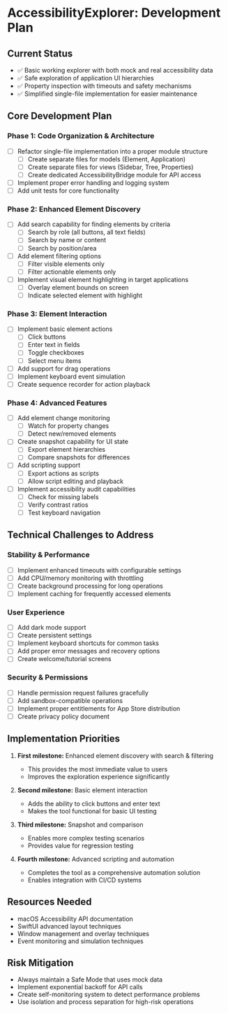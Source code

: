 # AccessibilityExplorer: Development Plan

## Current Status
- ✅ Basic working explorer with both mock and real accessibility data
- ✅ Safe exploration of application UI hierarchies
- ✅ Property inspection with timeouts and safety mechanisms
- ✅ Simplified single-file implementation for easier maintenance

## Core Development Plan

### Phase 1: Code Organization & Architecture
- [ ] Refactor single-file implementation into a proper module structure
  - [ ] Create separate files for models (Element, Application)
  - [ ] Create separate files for views (Sidebar, Tree, Properties)
  - [ ] Create dedicated AccessibilityBridge module for API access
- [ ] Implement proper error handling and logging system
- [ ] Add unit tests for core functionality

### Phase 2: Enhanced Element Discovery
- [ ] Add search capability for finding elements by criteria
  - [ ] Search by role (all buttons, all text fields)
  - [ ] Search by name or content
  - [ ] Search by position/area
- [ ] Add element filtering options
  - [ ] Filter visible elements only
  - [ ] Filter actionable elements only
- [ ] Implement visual element highlighting in target applications
  - [ ] Overlay element bounds on screen
  - [ ] Indicate selected element with highlight

### Phase 3: Element Interaction
- [ ] Implement basic element actions
  - [ ] Click buttons
  - [ ] Enter text in fields
  - [ ] Toggle checkboxes
  - [ ] Select menu items
- [ ] Add support for drag operations
- [ ] Implement keyboard event simulation
- [ ] Create sequence recorder for action playback

### Phase 4: Advanced Features
- [ ] Add element change monitoring
  - [ ] Watch for property changes
  - [ ] Detect new/removed elements
- [ ] Create snapshot capability for UI state
  - [ ] Export element hierarchies
  - [ ] Compare snapshots for differences
- [ ] Add scripting support
  - [ ] Export actions as scripts
  - [ ] Allow script editing and playback
- [ ] Implement accessibility audit capabilities
  - [ ] Check for missing labels
  - [ ] Verify contrast ratios
  - [ ] Test keyboard navigation

## Technical Challenges to Address

### Stability & Performance
- [ ] Implement enhanced timeouts with configurable settings
- [ ] Add CPU/memory monitoring with throttling
- [ ] Create background processing for long operations
- [ ] Implement caching for frequently accessed elements

### User Experience
- [ ] Add dark mode support
- [ ] Create persistent settings
- [ ] Implement keyboard shortcuts for common tasks
- [ ] Add proper error messages and recovery options
- [ ] Create welcome/tutorial screens

### Security & Permissions
- [ ] Handle permission request failures gracefully
- [ ] Add sandbox-compatible operations
- [ ] Implement proper entitlements for App Store distribution
- [ ] Create privacy policy document

## Implementation Priorities

1. **First milestone:** Enhanced element discovery with search & filtering
   - This provides the most immediate value to users
   - Improves the exploration experience significantly

2. **Second milestone:** Basic element interaction
   - Adds the ability to click buttons and enter text
   - Makes the tool functional for basic UI testing

3. **Third milestone:** Snapshot and comparison
   - Enables more complex testing scenarios
   - Provides value for regression testing

4. **Fourth milestone:** Advanced scripting and automation
   - Completes the tool as a comprehensive automation solution
   - Enables integration with CI/CD systems

## Resources Needed
- macOS Accessibility API documentation
- SwiftUI advanced layout techniques
- Window management and overlay techniques
- Event monitoring and simulation techniques

## Risk Mitigation
- Always maintain a Safe Mode that uses mock data
- Implement exponential backoff for API calls
- Create self-monitoring system to detect performance problems
- Use isolation and process separation for high-risk operations
